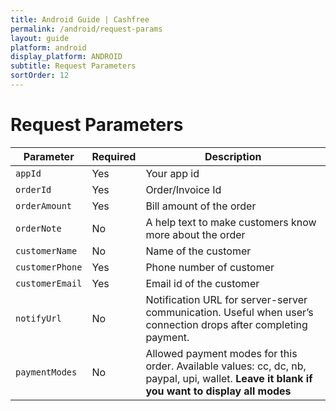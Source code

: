 ```yaml
---
title: Android Guide | Cashfree
permalink: /android/request-params
layout: guide
platform: android
display_platform: ANDROID
subtitle: Request Parameters
sortOrder: 12
---
```



# Request Parameters

| Parameter                                 | Required | Description                                      |
|-------------------------------------|-----------|----------------------------------------------------|
| <code>appId</code>            | Yes      | Your app id      |
| <code>orderId</code> | Yes       | Order/Invoice Id  |
| <code>orderAmount</code> | Yes       | Bill amount of the order      |
| <code>orderNote</code>            | No       | A help text to make customers know more about the order                                |
| <code>customerName</code> | No    | Name of the customer     |
| <code>customerPhone</code> | Yes    | Phone number of customer     |
| <code>customerEmail</code> | Yes    | Email id of the customer     |
| <code>notifyUrl</code> | No    | Notification URL for server-server communication. Useful when user’s connection drops after completing payment.     |
| <code>paymentModes</code> | No    | Allowed payment modes for this order. Available values: cc, dc, nb, paypal, upi, wallet. <strong>Leave it blank if you want to display all modes</strong>     |

